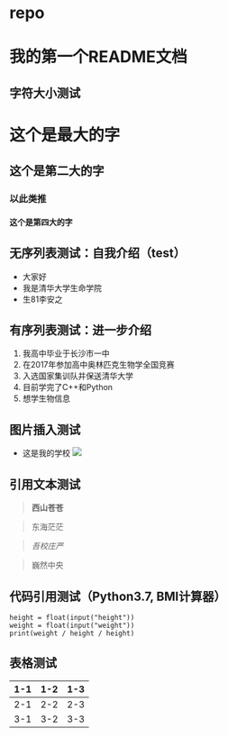 # repo

# 我的第一个README文档

## 字符大小测试
# 这个是最大的字
## 这个是第二大的字
### 以此类推
#### 这个是第四大的字



## 无序列表测试：自我介绍（test）
- 大家好
- 我是清华大学生命学院
- 生81李安之

## 有序列表测试：进一步介绍
1. 我高中毕业于长沙市一中
2. 在2017年参加高中奥林匹克生物学全国竞赛
3. 入选国家集训队并保送清华大学
4. 目前学完了C++和Python
5. 想学生物信息

## 图片插入测试
- 这是我的学校
![](https://timgsa.baidu.com/timg?image&quality=80&size=b9999_10000&sec=1568040465226&di=9e33e8cadfe2bfd0f444947fa06676b4&imgtype=0&src=http%3A%2F%2Fn.sinaimg.cn%2Fsinacn%2Fw640h459%2F20171201%2F191c-fypikwt2176118.jpg)

## 引用文本测试
> **西山苍苍**

> 东海茫茫

> *吾校庄严*

> 巍然中央

## 代码引用测试（Python3.7, BMI计算器）
```
height = float(input("height"))
weight = float(input("weight"))
print(weight / height / height)
```

## 表格测试
| 1-1 | 1-2 | 1-3 |
| --- |:---:| ---:|
| 2-1 | 2-2 | 2-3 |
| 3-1 | 3-2 | 3-3 |

